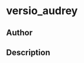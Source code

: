 # versio_audrey

## Author

<!-- Insert Your Name Here -->

## Description

<!-- Describe your example here -->
